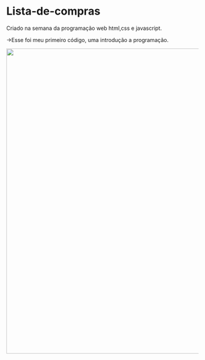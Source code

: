 # Lista-de-compras

Criado na semana da programação web html,css e javascript.

->Esse foi meu primeiro código, uma introdução a programação.

<div align="center">
<img src="https://user-images.githubusercontent.com/86134783/133012276-e3b41190-ba86-4cc9-973e-40f594ff7d25.jpeg" width="800px"/>
</div>
